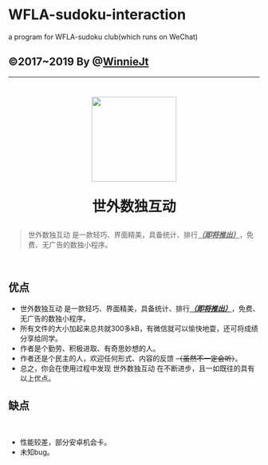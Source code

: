# WFLA-sudoku-interaction
a program for WFLA-sudoku club(which runs on WeChat)
## ©2017~2019 By @[WinnieJt](https://github.com/WinnieJt)
****
<h1 align="center">
	<img width="170" src="https://github.com/WinnieJt/WFLA-sudoku-interaction/blob/master/WFLA-sudoku-interaction/images/trim.jpg" />
  	<p>世外数独互动</p>
</h1>




> 世外数独互动 是一款轻巧、界面精美，具备统计、排行<u>***（即将推出）***</u>，免费、无广告的数独小程序。

<br>

## 优点

  - 世外数独互动 是一款轻巧、界面精美，具备统计、排行<u>***（即将推出）***</u>，免费、无广告的数独小程序。
  - 所有文件的大小加起来总共就300多kB，有微信就可以愉快地耍，还可将成绩分享给同学。
  - 作者是个勤劳、积极进取、有奇思妙想的人。
  - 作者还是个民主的人，欢迎任何形式、内容的反馈 ~~（虽然不一定会听）~~。
  - 总之，你会在使用过程中发现 世外数独互动 在不断进步，且一如既往的具有以上优点。

## 缺点

  
  - 性能较差，部分安卓机会卡。
  - 未知bug。

